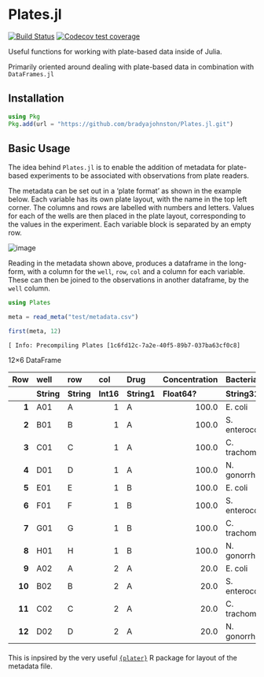 Plates.jl
================

<!-- badges: start -->

[![Build
Status](https://github.com/bradyajohnston/Plates.jl/actions/workflows/CI.yml/badge.svg?branch=main)](https://github.com/bradyajohnston/Plates.jl/actions/workflows/CI.yml?query=branch%3Amain)
[![Codecov test
coverage](https://codecov.io/gh/bradyajohnston/plasmapR/branch/main/graph/badge.svg)](https://app.codecov.io/gh/bradyajohnston/Plates.jl?branch=main)

<!-- badges: end -->

Useful functions for working with plate-based data inside of Julia.

Primarily oriented around dealing with plate-based data in combination
with `DataFrames.jl`

## Installation

``` julia
using Pkg
Pkg.add(url = "https://github.com/bradyajohnston/Plates.jl.git")
```

## Basic Usage

The idea behind `Plates.jl` is to enable the addition of metadata for
plate-based experiments to be associated with observations from plate
readers.

The metadata can be set out in a ‘plate format’ as shown in the example
below. Each variable has its own plate layout, with the name in the top
left corner. The columns and rows are labelled with numbers and letters.
Values for each of the wells are then placed in the plate layout,
corresponding to the values in the experiment. Each variable block is
separated by an empty row.

![image](https://user-images.githubusercontent.com/36021261/211939595-7bf2b2b2-0424-4a45-9d73-b0774abcb6cd.png)

Reading in the metadata shown above, produces a dataframe in the
long-form, with a column for the `well`, `row`, `col` and a column for
each variable. These can then be joined to the observations in another
dataframe, by the `well` column.

``` julia
using Plates

meta = read_meta("test/metadata.csv")

first(meta, 12)
```

    [ Info: Precompiling Plates [1c6fd12c-7a2e-40f5-89b7-037ba63cf0c8]

<div><div style = "float: left;"><span>12×6 DataFrame</span></div><div style = "clear: both;"></div></div><div class = "data-frame" style = "overflow-x: scroll;"><table class = "data-frame" style = "margin-bottom: 6px;"><thead><tr class = "header"><th class = "rowNumber" style = "font-weight: bold; text-align: right;">Row</th><th style = "text-align: left;">well</th><th style = "text-align: left;">row</th><th style = "text-align: left;">col</th><th style = "text-align: left;">Drug</th><th style = "text-align: left;">Concentration</th><th style = "text-align: left;">Bacteria</th></tr><tr class = "subheader headerLastRow"><th class = "rowNumber" style = "font-weight: bold; text-align: right;"></th><th title = "String" style = "text-align: left;">String</th><th title = "String" style = "text-align: left;">String</th><th title = "Int16" style = "text-align: left;">Int16</th><th title = "Union{Missing, InlineStrings.String1}" style = "text-align: left;">String1</th><th title = "Union{Missing, Float64}" style = "text-align: left;">Float64?</th><th title = "Union{Missing, InlineStrings.String31}" style = "text-align: left;">String31</th></tr></thead><tbody><tr><td class = "rowNumber" style = "font-weight: bold; text-align: right;">1</td><td style = "text-align: left;">A01</td><td style = "text-align: left;">A</td><td style = "text-align: right;">1</td><td style = "text-align: left;">A</td><td style = "text-align: right;">100.0</td><td style = "text-align: left;">E. coli</td></tr><tr><td class = "rowNumber" style = "font-weight: bold; text-align: right;">2</td><td style = "text-align: left;">B01</td><td style = "text-align: left;">B</td><td style = "text-align: right;">1</td><td style = "text-align: left;">A</td><td style = "text-align: right;">100.0</td><td style = "text-align: left;">S. enterocolitis</td></tr><tr><td class = "rowNumber" style = "font-weight: bold; text-align: right;">3</td><td style = "text-align: left;">C01</td><td style = "text-align: left;">C</td><td style = "text-align: right;">1</td><td style = "text-align: left;">A</td><td style = "text-align: right;">100.0</td><td style = "text-align: left;">C. trachomatis</td></tr><tr><td class = "rowNumber" style = "font-weight: bold; text-align: right;">4</td><td style = "text-align: left;">D01</td><td style = "text-align: left;">D</td><td style = "text-align: right;">1</td><td style = "text-align: left;">A</td><td style = "text-align: right;">100.0</td><td style = "text-align: left;">N. gonorrhoeae</td></tr><tr><td class = "rowNumber" style = "font-weight: bold; text-align: right;">5</td><td style = "text-align: left;">E01</td><td style = "text-align: left;">E</td><td style = "text-align: right;">1</td><td style = "text-align: left;">B</td><td style = "text-align: right;">100.0</td><td style = "text-align: left;">E. coli</td></tr><tr><td class = "rowNumber" style = "font-weight: bold; text-align: right;">6</td><td style = "text-align: left;">F01</td><td style = "text-align: left;">F</td><td style = "text-align: right;">1</td><td style = "text-align: left;">B</td><td style = "text-align: right;">100.0</td><td style = "text-align: left;">S. enterocolitis</td></tr><tr><td class = "rowNumber" style = "font-weight: bold; text-align: right;">7</td><td style = "text-align: left;">G01</td><td style = "text-align: left;">G</td><td style = "text-align: right;">1</td><td style = "text-align: left;">B</td><td style = "text-align: right;">100.0</td><td style = "text-align: left;">C. trachomatis</td></tr><tr><td class = "rowNumber" style = "font-weight: bold; text-align: right;">8</td><td style = "text-align: left;">H01</td><td style = "text-align: left;">H</td><td style = "text-align: right;">1</td><td style = "text-align: left;">B</td><td style = "text-align: right;">100.0</td><td style = "text-align: left;">N. gonorrhoeae</td></tr><tr><td class = "rowNumber" style = "font-weight: bold; text-align: right;">9</td><td style = "text-align: left;">A02</td><td style = "text-align: left;">A</td><td style = "text-align: right;">2</td><td style = "text-align: left;">A</td><td style = "text-align: right;">20.0</td><td style = "text-align: left;">E. coli</td></tr><tr><td class = "rowNumber" style = "font-weight: bold; text-align: right;">10</td><td style = "text-align: left;">B02</td><td style = "text-align: left;">B</td><td style = "text-align: right;">2</td><td style = "text-align: left;">A</td><td style = "text-align: right;">20.0</td><td style = "text-align: left;">S. enterocolitis</td></tr><tr><td class = "rowNumber" style = "font-weight: bold; text-align: right;">11</td><td style = "text-align: left;">C02</td><td style = "text-align: left;">C</td><td style = "text-align: right;">2</td><td style = "text-align: left;">A</td><td style = "text-align: right;">20.0</td><td style = "text-align: left;">C. trachomatis</td></tr><tr><td class = "rowNumber" style = "font-weight: bold; text-align: right;">12</td><td style = "text-align: left;">D02</td><td style = "text-align: left;">D</td><td style = "text-align: right;">2</td><td style = "text-align: left;">A</td><td style = "text-align: right;">20.0</td><td style = "text-align: left;">N. gonorrhoeae</td></tr></tbody></table></div>

This is inpsired by the very useful
[`{plater}`](https://docs.ropensci.org/plater/) R package for layout of
the metadata file.
